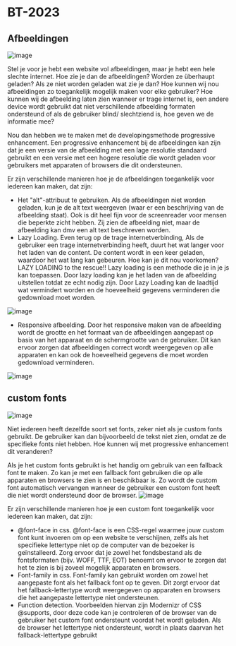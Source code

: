# BT-2023

## Afbeeldingen
![image](https://user-images.githubusercontent.com/94360732/227063105-e9eb1221-cf0c-4896-b290-d3d9136b5123.png)

Stel je voor je hebt een website vol afbeeldingen, maar je hebt een hele slechte internet. Hoe zie je dan de afbeeldingen? Worden ze überhaupt geladen? Als ze niet worden geladen wat zie je dan?
Hoe kunnen wij nou afbeeldingen zo toegankelijk mogelijk maken voor elke gebruiker? Hoe kunnen wij de afbeelding laten zien wanneer er trage internet is,  een andere device wordt gebruikt dat niet verschillende afbeelding formaten ondersteund of als de gebruiker blind/ slechtziend is, hoe geven we de informatie mee? 

Nou dan hebben we te maken met de developingsmethode progressive enhancement. 
Een progressive enhancement bij de afbeeldingen kan zijn dat je een versie van de afbeelding met een lage resolutie standaard gebruikt en een versie met een  hogere resolutie die wordt geladen voor gebruikers met apparaten of browsers die dit ondersteunen.

Er zijn verschillende manieren hoe je de afbeeldingen toegankelijk voor iedereen kan maken, dat zijn:
- Het "alt"-attribuut te gebruiken. Als de afbeeldingen niet worden geladen, kun je de alt text weergeven (waar er een beschrijving van de afbeelding staat). Ook is dit heel fijn voor de screenreader voor mensen die beperkte zicht hebben. Zij zien de afbeelding niet, maar de afbeelding kan dmv een alt text beschreven worden. 
- Lazy Loading.  Even terug op de trage internetverbinding,  Als de gebruiker een trage internetverbinding heeft, duurt het wat langer voor het laden van de content. De content wordt in een keer geladen, waardoor het wat lang kan gebeuren. Hoe kan je dit nou voorkomen? LAZY LOADING to the rescue!! Lazy loading is een methode die je in je js kan toepassen. Door lazy loading kan je het laden van de afbeelding uitstellen totdat ze echt nodig zijn. Door Lazy Loading kan de laadtijd wat vermindert worden en de hoeveelheid gegevens verminderen die gedownload moet worden.

![image](https://user-images.githubusercontent.com/94360732/227063053-ed9a4b6d-b376-41b9-aca3-76dedcf19980.png)

- Responsive afbeelding.  Door het responsive maken van de afbeelding wordt de grootte en het formaat van de afbeeldingen aangepast op basis van het apparaat en de schermgrootte van de gebruiker. Dit kan ervoor zorgen dat afbeeldingen correct wordt weergegeven op alle apparaten en kan ook de hoeveelheid gegevens die moet worden gedownload verminderen.

![image](https://user-images.githubusercontent.com/94360732/227063301-ea7511bc-2ec1-4765-9f3e-9eb5737b270e.png)

## custom fonts
![image](https://user-images.githubusercontent.com/94360732/227063002-b4a93b11-ea55-4327-9c5d-ce0301310517.png)

Niet iedereen heeft dezelfde soort set fonts, zeker niet als je custom fonts gebruikt. De gebruiker kan dan bijvoorbeeld de tekst niet zien, omdat  ze de specifieke fonts niet hebben. Hoe kunnen wij met progressive enhancement dit veranderen?

Als je het custom fonts gebruikt is het handig om gebruik van een fallback font te maken. Zo kan je met een fallback font gebruiken die op alle apparaten en browsers te zien is en beschikbaar is. 
Zo wordt de custom font automatisch vervangen wanneer de gebruiker een custom font heeft die niet wordt ondersteund door de browser. 
![image](https://user-images.githubusercontent.com/94360732/227063418-b272797d-93bd-44d9-8dbd-6239c5a2f474.png)

Er zijn verschillende manieren hoe je een custom font toegankelijk voor iedereen kan maken, dat zijn:
- @font-face in css. @font-face is een CSS-regel waarmee jouw custom font kunt invoeren om op een website te verschijnen, zelfs als het specifieke lettertype niet op de computer van de bezoeker is geïnstalleerd. Zorg ervoor dat je  zowel het fondsbestand als de fontsformaten (bijv. WOFF, TTF, EOT) benoemt om ervoor te zorgen dat het te zien is bij zoveel mogelijk apparaten en browsers.
- Font-family in css. Font-family kan gebruikt worden om zowel het aangepaste font als het fallback font op te geven. Dit zorgt ervoor dat het fallback-lettertype wordt weergegeven op apparaten en browsers die het aangepaste lettertype niet ondersteunen.
- Function detection. Voorbeelden hiervan zijn Modernizr of CSS @supports, door deze code kan je controleren of de browser van de gebruiker het custom font ondersteunt voordat het wordt geladen. Als de browser het lettertype niet ondersteunt, wordt in plaats daarvan het fallback-lettertype gebruikt
